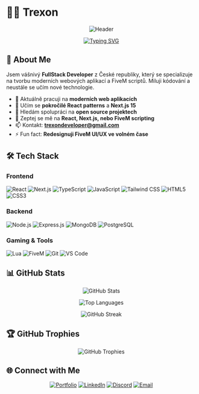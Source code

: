 # 👨‍💻 Trexon

<div align="center">
  
  ![Header](https://capsule-render.vercel.app/api?type=waving&color=gradient&customColorList=6&height=180&section=header&text=FullStack%20Developer&fontSize=42&fontColor=fff&animation=twinkling)
  
  [![Typing SVG](https://readme-typing-svg.herokuapp.com?font=Fira+Code&pause=1000&color=2E9EF7&background=00000000&center=true&vCenter=true&width=600&lines=Web+Developer+%26+FiveM+Scripter;Creating+modern+web+applications;From+idea+to+finished+product;Always+learning+new+technologies)](https://git.io/typing-svg)
  
</div>

## 🚀 About Me

Jsem vášnivý **FullStack Developer** z České republiky, který se specializuje na tvorbu moderních webových aplikací a FiveM scriptů. Miluji kódování a neustále se učím nové technologie.

- 🔭 Aktuálně pracuji na **moderních web aplikacích**
- 🌱 Učím se **pokročilé React patterns** a **Next.js 15**
- 👯 Hledám spolupráci na **open source projektech**
- 💬 Zeptej se mě na **React, Next.js, nebo FiveM scripting**
- 📫 Kontakt: **trexondeveloper@gmail.com**
- ⚡ Fun fact: **Redesignuji FiveM UI/UX ve volném čase**

## 🛠️ Tech Stack

### Frontend
![React](https://img.shields.io/badge/React-20232A?style=for-the-badge&logo=react&logoColor=61DAFB)
![Next.js](https://img.shields.io/badge/Next.js-000000?style=for-the-badge&logo=next.js&logoColor=white)
![TypeScript](https://img.shields.io/badge/TypeScript-007ACC?style=for-the-badge&logo=typescript&logoColor=white)
![JavaScript](https://img.shields.io/badge/JavaScript-F7DF1E?style=for-the-badge&logo=javascript&logoColor=black)
![Tailwind CSS](https://img.shields.io/badge/Tailwind_CSS-38B2AC?style=for-the-badge&logo=tailwind-css&logoColor=white)
![HTML5](https://img.shields.io/badge/HTML5-E34F26?style=for-the-badge&logo=html5&logoColor=white)
![CSS3](https://img.shields.io/badge/CSS3-1572B6?style=for-the-badge&logo=css3&logoColor=white)

### Backend
![Node.js](https://img.shields.io/badge/Node.js-43853D?style=for-the-badge&logo=node.js&logoColor=white)
![Express.js](https://img.shields.io/badge/Express.js-404D59?style=for-the-badge&logo=express&logoColor=white)
![MongoDB](https://img.shields.io/badge/MongoDB-4EA94B?style=for-the-badge&logo=mongodb&logoColor=white)
![PostgreSQL](https://img.shields.io/badge/PostgreSQL-316192?style=for-the-badge&logo=postgresql&logoColor=white)

### Gaming & Tools
![Lua](https://img.shields.io/badge/Lua-2C2D72?style=for-the-badge&logo=lua&logoColor=white)
![FiveM](https://img.shields.io/badge/FiveM-FF6B35?style=for-the-badge&logo=rockstargames&logoColor=white)
![Git](https://img.shields.io/badge/Git-F05032?style=for-the-badge&logo=git&logoColor=white)
![VS Code](https://img.shields.io/badge/VS_Code-007ACC?style=for-the-badge&logo=visual-studio-code&logoColor=white)

## 📊 GitHub Stats

<div align="center">
  
  ![GitHub Stats](https://github-readme-stats.vercel.app/api?username=Skinnyas&show_icons=true&theme=react&hide_border=true&count_private=true)
  
  ![Top Languages](https://github-readme-stats.vercel.app/api/top-langs/?username=Skinnyas&layout=compact&theme=react&hide_border=true)
  
  ![GitHub Streak](https://github-readme-streak-stats.herokuapp.com/?user=Skinnyas&theme=react&hide_border=true)
  
</div>

## 🏆 GitHub Trophies

<div align="center">
  
  ![GitHub Trophies](https://github-profile-trophy.vercel.app/?username=Skinnyas&theme=onedark&no-frame=true&no-bg=true&margin-w=4)
  
</div>

## 🌐 Connect with Me

<div align="center">
  
  [![Portfolio](https://img.shields.io/badge/Portfolio-000000?style=for-the-badge&logo=About.me&logoColor=white)](https://lukaslisican.is-a.dev/cs)
  [![LinkedIn](https://img.shields.io/badge/LinkedIn-0077B5?style=for-the-badge&logo=linkedin&logoColor=white)](https://www.linkedin.com/in/luk%C3%A1%C5%A1-lisi%C4%8Dan-91374a365/)
  [![Discord](https://img.shields.io/badge/Discord-7289DA?style=for-the-badge&logo=discord&logoColor=white)](https://discord.com/users/skinnycigan)
  [![Email](https://img.shields.io/badge/Email-D14836?style=for-the-badge&logo=gmail&logoColor=white)](mailto:lukaslisican@proton.me)
  
</div>
